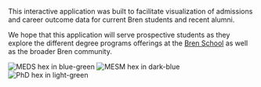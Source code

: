 This interactive application was built to facilitate visualization of admissions and career outcome data for current Bren students and recent alumni.

We hope that this application will serve prospective students as they explore the different degree programs offerings at the <a href="https://bren.ucsb.edu/" target="_blank">Bren School</a> as well as the broader Bren community.

<img class="meds_hex" src="images/meds.png" alt="MEDS hex in blue-green"> <img class="mesm_hex" src="images/mesm.png" alt="MESM hex in dark-blue"> <img class="phd_hex" src="images/phd.png" alt="PhD hex in light-green">









